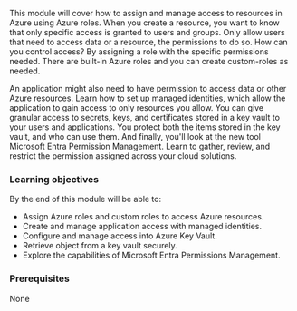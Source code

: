This module will cover how to assign and manage access to resources in Azure using Azure roles. When you create a resource, you want to know that only specific access is granted to users and groups. Only allow users that need to access data or a resource, the permissions to do so. How can you control access? By assigning a role with the specific permissions needed. There are built-in Azure roles and you can create custom-roles as needed.

An application might also need to have permission to access data or other Azure resources. Learn how to set up managed identities, which allow the application to gain access to only resources you allow. You can give granular access to secrets, keys, and certificates stored in a key vault to your users and applications. You protect both the items stored in the key vault, and who can use them. And finally, you'll look at the new tool Microsoft Entra Permission Management. Learn to gather, review, and restrict the permission assigned across your cloud solutions.

### Learning objectives

By the end of this module will be able to:

- Assign Azure roles and custom roles to access Azure resources.
- Create and manage application access with managed identities.
- Configure and manage access into Azure Key Vault.
- Retrieve object from a key vault securely.
- Explore the capabilities of Microsoft Entra Permissions Management.

### Prerequisites

None
